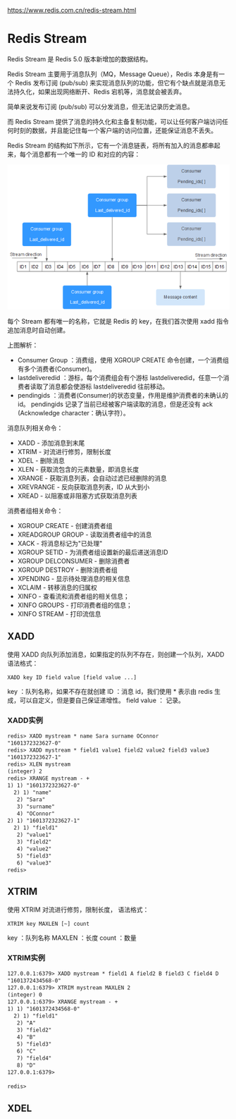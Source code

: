https://www.redis.com.cn/redis-stream.html
# Redis Stream

Redis Stream 是 Redis 5.0 版本新增加的数据结构。

Redis Stream 主要用于消息队列（MQ，Message Queue），Redis 本身是有一个 Redis 发布订阅 (pub/sub) 来实现消息队列的功能，但它有个缺点就是消息无法持久化，如果出现网络断开、Redis 宕机等，消息就会被丢弃。

简单来说发布订阅 (pub/sub) 可以分发消息，但无法记录历史消息。

而 Redis Stream 提供了消息的持久化和主备复制功能，可以让任何客户端访问任何时刻的数据，并且能记住每一个客户端的访问位置，还能保证消息不丢失。

Redis Stream 的结构如下所示，它有一个消息链表，将所有加入的消息都串起来，每个消息都有一个唯一的 ID 和对应的内容：

![](img/stream.png)

每个 Stream 都有唯一的名称，它就是 Redis 的 key，在我们首次使用 xadd 指令追加消息时自动创建。

上图解析：
+ Consumer Group ：消费组，使用 XGROUP CREATE 命令创建，一个消费组有多个消费者(Consumer)。
+ lastdeliveredid ：游标，每个消费组会有个游标 lastdeliveredid，任意一个消费者读取了消息都会使游标 lastdeliveredid 往前移动。
+ pendingids ：消费者(Consumer)的状态变量，作用是维护消费者的未确认的 id。 pendingids 记录了当前已经被客户端读取的消息，但是还没有 ack (Acknowledge character：确认字符）。

消息队列相关命令：
+ XADD - 添加消息到末尾
+ XTRIM - 对流进行修剪，限制长度
+ XDEL - 删除消息
+ XLEN - 获取流包含的元素数量，即消息长度
+ XRANGE - 获取消息列表，会自动过滤已经删除的消息
+ XREVRANGE - 反向获取消息列表，ID 从大到小
+ XREAD - 以阻塞或非阻塞方式获取消息列表

消费者组相关命令：
+ XGROUP CREATE - 创建消费者组
+ XREADGROUP GROUP - 读取消费者组中的消息
+ XACK - 将消息标记为"已处理"
+ XGROUP SETID - 为消费者组设置新的最后递送消息ID
+ XGROUP DELCONSUMER - 删除消费者
+ XGROUP DESTROY - 删除消费者组
+ XPENDING - 显示待处理消息的相关信息
+ XCLAIM - 转移消息的归属权
+ XINFO - 查看流和消费者组的相关信息；
+ XINFO GROUPS - 打印消费者组的信息；
+ XINFO STREAM - 打印流信息

## XADD
使用 XADD 向队列添加消息，如果指定的队列不存在，则创建一个队列，XADD 语法格式：
```text
XADD key ID field value [field value ...]
```
key ：队列名称，如果不存在就创建
ID ：消息 id，我们使用 * 表示由 redis 生成，可以自定义，但是要自己保证递增性。
field value ： 记录。

### XADD实例
```text
redis> XADD mystream * name Sara surname OConnor
"1601372323627-0"
redis> XADD mystream * field1 value1 field2 value2 field3 value3
"1601372323627-1"
redis> XLEN mystream
(integer) 2
redis> XRANGE mystream - +
1) 1) "1601372323627-0"
  2) 1) "name"
   2) "Sara"
   3) "surname"
   4) "OConnor"
2) 1) "1601372323627-1"
  2) 1) "field1"
   2) "value1"
   3) "field2"
   4) "value2"
   5) "field3"
   6) "value3"
redis>
```

## XTRIM

使用 XTRIM 对流进行修剪，限制长度， 语法格式：
```text
XTRIM key MAXLEN [~] count
```
key ：队列名称
MAXLEN ：长度
count ：数量

### XTRIM实例

```text
127.0.0.1:6379> XADD mystream * field1 A field2 B field3 C field4 D
"1601372434568-0"
127.0.0.1:6379> XTRIM mystream MAXLEN 2
(integer) 0
127.0.0.1:6379> XRANGE mystream - +
1) 1) "1601372434568-0"
  2) 1) "field1"
   2) "A"
   3) "field2"
   4) "B"
   5) "field3"
   6) "C"
   7) "field4"
   8) "D"
127.0.0.1:6379>

redis>
```

## XDEL

